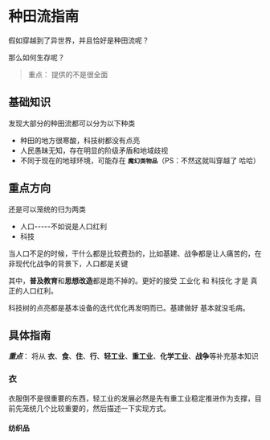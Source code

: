 # 种田流指南

假如穿越到了异世界，并且恰好是种田流呢？

那么如何生存呢？

> 重点： 提供的不是很全面

## 基础知识

发现大部分的种田流都可以分为以下种类

- 种田的地方很寒酸，科技树都没有点亮
- 人民愚昧无知，存在明显的阶级矛盾和地域歧视
- 不同于现在的地球环境，可能存在   **`魔幻类物品`**（PS：不然这就叫穿越了 哈哈）

## 重点方向

还是可以笼统的归为两类

- 人口-----不如说是人口红利
- 科技

当人口不足的时候，干什么都是比较费劲的，比如基建、战争都是让人痛苦的，在非现代化战争的背景下，人口都是关键

其中，**普及教育**和**思想改造**都是跑不掉的。更好的接受 工业化 和 科技化 才是 真正的人口红利。

科技树的点亮都是基本设备的迭代优化再发明而已。基建做好 基本就没毛病。

## 具体指南



***重点***： 将从 **衣**、**食**、**住**、**行**、**轻工业**、**重工业**、**化学工业**、**战争**等补充基本知识

### 衣

衣服倒不是很重要的东西，轻工业的发展必然是先有重工业稳定推进作为支撑，目前先笼统几个比较重要的，然后描述一下实现方式。

#### 纺织品